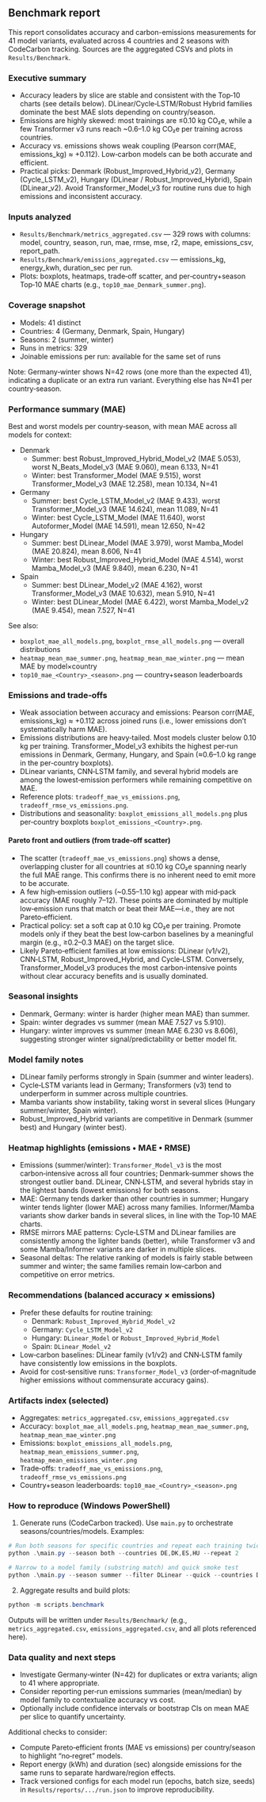 ## Benchmark report

This report consolidates accuracy and carbon-emissions measurements for 41 model variants, evaluated across 4 countries and 2 seasons with CodeCarbon tracking. Sources are the aggregated CSVs and plots in `Results/Benchmark`.

### Executive summary

- Accuracy leaders by slice are stable and consistent with the Top‑10 charts (see details below). DLinear/Cycle‑LSTM/Robust Hybrid families dominate the best MAE slots depending on country/season.
- Emissions are highly skewed: most trainings are ≤0.10 kg CO₂e, while a few Transformer v3 runs reach ~0.6–1.0 kg CO₂e per training across countries.
- Accuracy vs. emissions shows weak coupling (Pearson corr(MAE, emissions_kg) ≈ +0.112). Low‑carbon models can be both accurate and efficient.
- Practical picks: Denmark (Robust_Improved_Hybrid_v2), Germany (Cycle_LSTM_v2), Hungary (DLinear / Robust_Improved_Hybrid), Spain (DLinear_v2). Avoid Transformer_Model_v3 for routine runs due to high emissions and inconsistent accuracy.

### Inputs analyzed

- `Results/Benchmark/metrics_aggregated.csv` — 329 rows with columns: model, country, season, run, mae, rmse, mse, r2, mape, emissions_csv, report_path.
- `Results/Benchmark/emissions_aggregated.csv` — emissions_kg, energy_kwh, duration_sec per run.
- Plots: boxplots, heatmaps, trade‑off scatter, and per‑country+season Top‑10 MAE charts (e.g., `top10_mae_Denmark_summer.png`).

### Coverage snapshot

- Models: 41 distinct
- Countries: 4 (Germany, Denmark, Spain, Hungary)
- Seasons: 2 (summer, winter)
- Runs in metrics: 329
- Joinable emissions per run: available for the same set of runs

Note: Germany‑winter shows N=42 rows (one more than the expected 41), indicating a duplicate or an extra run variant. Everything else has N≈41 per country‑season.

### Performance summary (MAE)

Best and worst models per country‑season, with mean MAE across all models for context:

- Denmark
  - Summer: best Robust_Improved_Hybrid_Model_v2 (MAE 5.053), worst N_Beats_Model_v3 (MAE 9.060), mean 6.133, N=41
  - Winter: best Transformer_Model (MAE 9.515), worst Transformer_Model_v3 (MAE 12.258), mean 10.134, N=41
- Germany
  - Summer: best Cycle_LSTM_Model_v2 (MAE 9.433), worst Transformer_Model_v3 (MAE 14.624), mean 11.089, N=41
  - Winter: best Cycle_LSTM_Model (MAE 11.640), worst Autoformer_Model (MAE 14.591), mean 12.650, N=42
- Hungary
  - Summer: best DLinear_Model (MAE 3.979), worst Mamba_Model (MAE 20.824), mean 8.606, N=41
  - Winter: best Robust_Improved_Hybrid_Model (MAE 4.514), worst Mamba_Model_v3 (MAE 9.840), mean 6.230, N=41
- Spain
  - Summer: best DLinear_Model_v2 (MAE 4.162), worst Transformer_Model_v3 (MAE 10.632), mean 5.910, N=41
  - Winter: best DLinear_Model (MAE 6.422), worst Mamba_Model_v2 (MAE 9.454), mean 7.527, N=41

See also:

- `boxplot_mae_all_models.png`, `boxplot_rmse_all_models.png` — overall distributions
- `heatmap_mean_mae_summer.png`, `heatmap_mean_mae_winter.png` — mean MAE by model×country
- `top10_mae_<Country>_<season>.png` — country+season leaderboards

### Emissions and trade‑offs

- Weak association between accuracy and emissions: Pearson corr(MAE, emissions_kg) ≈ +0.112 across joined runs (i.e., lower emissions don’t systematically harm MAE).
- Emissions distributions are heavy‑tailed. Most models cluster below 0.10 kg per training. Transformer_Model_v3 exhibits the highest per‑run emissions in Denmark, Germany, Hungary, and Spain (≈0.6–1.0 kg range in the per‑country boxplots).
- DLinear variants, CNN‑LSTM family, and several hybrid models are among the lowest‑emission performers while remaining competitive on MAE.
- Reference plots: `tradeoff_mae_vs_emissions.png`, `tradeoff_rmse_vs_emissions.png`.
- Distributions and seasonality: `boxplot_emissions_all_models.png` plus per‑country boxplots `boxplot_emissions_<Country>.png`.

#### Pareto front and outliers (from trade‑off scatter)

- The scatter (`tradeoff_mae_vs_emissions.png`) shows a dense, overlapping cluster for all countries at ≤0.10 kg CO₂e spanning nearly the full MAE range. This confirms there is no inherent need to emit more to be accurate.
- A few high‑emission outliers (~0.55–1.10 kg) appear with mid‑pack accuracy (MAE roughly 7–12). These points are dominated by multiple low‑emission runs that match or beat their MAE—i.e., they are not Pareto‑efficient.
- Practical policy: set a soft cap at 0.10 kg CO₂e per training. Promote models only if they beat the best low‑carbon baselines by a meaningful margin (e.g., ≥0.2–0.3 MAE) on the target slice.
- Likely Pareto‑efficient families at low emissions: DLinear (v1/v2), CNN‑LSTM, Robust_Improved_Hybrid, and Cycle‑LSTM. Conversely, Transformer_Model_v3 produces the most carbon‑intensive points without clear accuracy benefits and is usually dominated.

### Seasonal insights

- Denmark, Germany: winter is harder (higher mean MAE) than summer.
- Spain: winter degrades vs summer (mean MAE 7.527 vs 5.910).
- Hungary: winter improves vs summer (mean MAE 6.230 vs 8.606), suggesting stronger winter signal/predictability or better model fit.

### Model family notes

- DLinear family performs strongly in Spain (summer and winter leaders).
- Cycle‑LSTM variants lead in Germany; Transformers (v3) tend to underperform in summer across multiple countries.
- Mamba variants show instability, taking worst in several slices (Hungary summer/winter, Spain winter).
- Robust_Improved_Hybrid variants are competitive in Denmark (summer best) and Hungary (winter best).

### Heatmap highlights (emissions • MAE • RMSE)

- Emissions (summer/winter): `Transformer_Model_v3` is the most carbon‑intensive across all four countries; Denmark‑summer shows the strongest outlier band. DLinear, CNN‑LSTM, and several hybrids stay in the lightest bands (lowest emissions) for both seasons.
- MAE: Germany tends darker than other countries in summer; Hungary winter tends lighter (lower MAE) across many families. Informer/Mamba variants show darker bands in several slices, in line with the Top‑10 MAE charts.
- RMSE mirrors MAE patterns: Cycle‑LSTM and DLinear families are consistently among the lighter bands (better), while Transformer v3 and some Mamba/Informer variants are darker in multiple slices.
- Seasonal deltas: The relative ranking of models is fairly stable between summer and winter; the same families remain low‑carbon and competitive on error metrics.

### Recommendations (balanced accuracy × emissions)

- Prefer these defaults for routine training:
  - Denmark: `Robust_Improved_Hybrid_Model_v2`
  - Germany: `Cycle_LSTM_Model_v2`
  - Hungary: `DLinear_Model` or `Robust_Improved_Hybrid_Model`
  - Spain: `DLinear_Model_v2`
- Low‑carbon baselines: DLinear family (v1/v2) and CNN‑LSTM family have consistently low emissions in the boxplots.
- Avoid for cost‑sensitive runs: `Transformer_Model_v3` (order‑of‑magnitude higher emissions without commensurate accuracy gains).

### Artifacts index (selected)

- Aggregates: `metrics_aggregated.csv`, `emissions_aggregated.csv`
- Accuracy: `boxplot_mae_all_models.png`, `heatmap_mean_mae_summer.png`, `heatmap_mean_mae_winter.png`
- Emissions: `boxplot_emissions_all_models.png`, `heatmap_mean_emissions_summer.png`, `heatmap_mean_emissions_winter.png`
- Trade‑offs: `tradeoff_mae_vs_emissions.png`, `tradeoff_rmse_vs_emissions.png`
- Country+season leaderboards: `top10_mae_<Country>_<season>.png`

### How to reproduce (Windows PowerShell)

1. Generate runs (CodeCarbon tracked). Use `main.py` to orchestrate seasons/countries/models. Examples:

```powershell
# Run both seasons for specific countries and repeat each training twice
python .\main.py --season both --countries DE,DK,ES,HU --repeat 2

# Narrow to a model family (substring match) and quick smoke test
python .\main.py --season summer --filter DLinear --quick --countries DE,DK,ES,HU
```

2. Aggregate results and build plots:

```powershell
python -m scripts.benchmark
```

Outputs will be written under `Results/Benchmark/` (e.g., `metrics_aggregated.csv`, `emissions_aggregated.csv`, and all plots referenced here).

### Data quality and next steps

- Investigate Germany‑winter (N=42) for duplicates or extra variants; align to 41 where appropriate.
- Consider reporting per‑run emissions summaries (mean/median) by model family to contextualize accuracy vs cost.
- Optionally include confidence intervals or bootstrap CIs on mean MAE per slice to quantify uncertainty.

Additional checks to consider:

- Compute Pareto‑efficient fronts (MAE vs emissions) per country/season to highlight “no‑regret” models.
- Report energy (kWh) and duration (sec) alongside emissions for the same runs to separate hardware/region effects.
- Track versioned configs for each model run (epochs, batch size, seeds) in `Results/reports/.../run.json` to improve reproducibility.

